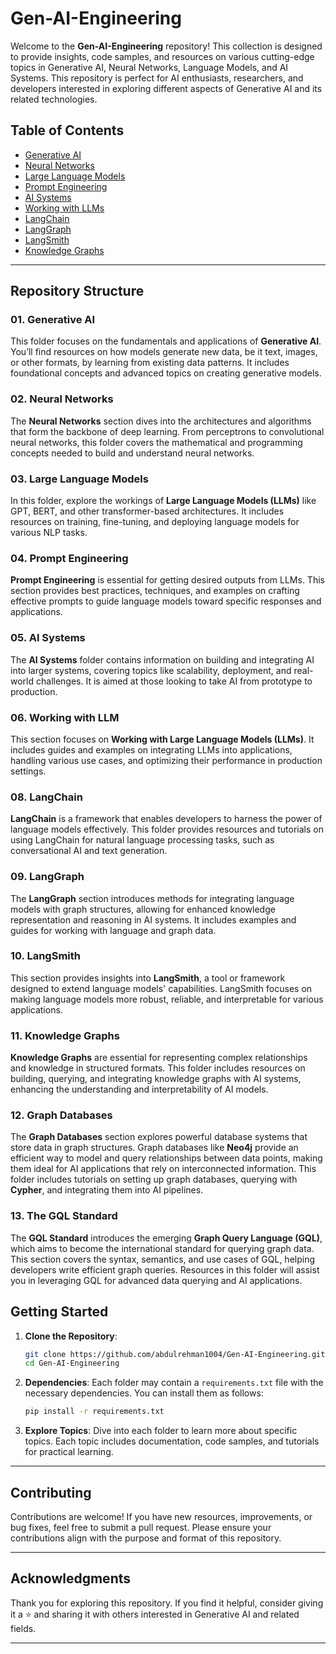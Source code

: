 # Gen-AI-Engineering

Welcome to the **Gen-AI-Engineering** repository! This collection is designed to provide insights, code samples, and resources on various cutting-edge topics in Generative AI, Neural Networks, Language Models, and AI Systems. This repository is perfect for AI enthusiasts, researchers, and developers interested in exploring different aspects of Generative AI and its related technologies.

## Table of Contents

- [Generative AI](#01-generative-ai)
- [Neural Networks](#02-neural-networks)
- [Large Language Models](#03-large-language-models)
- [Prompt Engineering](#04-prompt-engineering)
- [AI Systems](#05-ai-systems)
- [Working with LLMs](#06-working-with-llms)
- [LangChain](#08-langchain)
- [LangGraph](#09-langgraph)
- [LangSmith](#10-langsmith)
- [Knowledge Graphs](#11-knowledge-graphs)

---

## Repository Structure

### 01. Generative AI

This folder focuses on the fundamentals and applications of **Generative AI**. You’ll find resources on how models generate new data, be it text, images, or other formats, by learning from existing data patterns. It includes foundational concepts and advanced topics on creating generative models.

### 02. Neural Networks

The **Neural Networks** section dives into the architectures and algorithms that form the backbone of deep learning. From perceptrons to convolutional neural networks, this folder covers the mathematical and programming concepts needed to build and understand neural networks.

### 03. Large Language Models

In this folder, explore the workings of **Large Language Models (LLMs)** like GPT, BERT, and other transformer-based architectures. It includes resources on training, fine-tuning, and deploying language models for various NLP tasks.

### 04. Prompt Engineering

**Prompt Engineering** is essential for getting desired outputs from LLMs. This section provides best practices, techniques, and examples on crafting effective prompts to guide language models toward specific responses and applications.

### 05. AI Systems

The **AI Systems** folder contains information on building and integrating AI into larger systems, covering topics like scalability, deployment, and real-world challenges. It is aimed at those looking to take AI from prototype to production.

### 06. Working with LLM

This section focuses on **Working with Large Language Models (LLMs)**. It includes guides and examples on integrating LLMs into applications, handling various use cases, and optimizing their performance in production settings.

### 08. LangChain

**LangChain** is a framework that enables developers to harness the power of language models effectively. This folder provides resources and tutorials on using LangChain for natural language processing tasks, such as conversational AI and text generation.

### 09. LangGraph

The **LangGraph** section introduces methods for integrating language models with graph structures, allowing for enhanced knowledge representation and reasoning in AI systems. It includes examples and guides for working with language and graph data.

### 10. LangSmith

This section provides insights into **LangSmith**, a tool or framework designed to extend language models' capabilities. LangSmith focuses on making language models more robust, reliable, and interpretable for various applications.

### 11. Knowledge Graphs

**Knowledge Graphs** are essential for representing complex relationships and knowledge in structured formats. This folder includes resources on building, querying, and integrating knowledge graphs with AI systems, enhancing the understanding and interpretability of AI models.

### 12. Graph Databases

The **Graph Databases** section explores powerful database systems that store data in graph structures. Graph databases like **Neo4j** provide an efficient way to model and query relationships between data points, making them ideal for AI applications that rely on interconnected information. This folder includes tutorials on setting up graph databases, querying with **Cypher**, and integrating them into AI pipelines.

### 13. The GQL Standard

The **GQL Standard** introduces the emerging **Graph Query Language (GQL)**, which aims to become the international standard for querying graph data. This section covers the syntax, semantics, and use cases of GQL, helping developers write efficient graph queries. Resources in this folder will assist you in leveraging GQL for advanced data querying and AI applications.

## Getting Started

1. **Clone the Repository**:

   ```bash
   git clone https://github.com/abdulrehman1004/Gen-AI-Engineering.git
   cd Gen-AI-Engineering
   ```

2. **Dependencies**:
   Each folder may contain a `requirements.txt` file with the necessary dependencies. You can install them as follows:

   ```bash
   pip install -r requirements.txt
   ```

3. **Explore Topics**:
   Dive into each folder to learn more about specific topics. Each topic includes documentation, code samples, and tutorials for practical learning.

---

## Contributing

Contributions are welcome! If you have new resources, improvements, or bug fixes, feel free to submit a pull request. Please ensure your contributions align with the purpose and format of this repository.

---

## Acknowledgments

Thank you for exploring this repository. If you find it helpful, consider giving it a ⭐ and sharing it with others interested in Generative AI and related fields.

---
